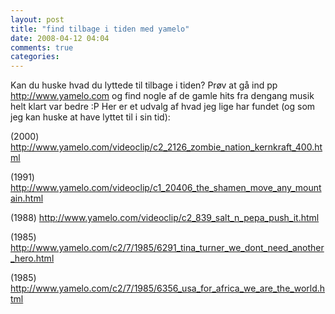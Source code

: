 ```yaml
---
layout: post
title: "find tilbage i tiden med yamelo"
date: 2008-04-12 04:04
comments: true 
categories: 
---
```

Kan du huske hvad du lyttede til tilbage i tiden? Prøv at gå ind pp http://www.yamelo.com og find nogle af de gamle hits fra dengang musik helt klart var bedre :P
Her er et udvalg af hvad jeg lige har fundet (og som jeg kan huske at have lyttet til i sin tid):

(2000)<a href="http://www.yamelo.com/videoclip/c2_2126_zombie_nation_kernkraft_400.html" title="zombie nation">  http://www.yamelo.com/videoclip/c2_2126_zombie_nation_kernkraft_400.html</a>

(1991)  <a href="http://www.yamelo.com/videoclip/c1_20406_the_shamen_move_any_mountain.html" title="move any mountain">http://www.yamelo.com/videoclip/c1_20406_the_shamen_move_any_mountain.html</a>

(1988) <a href="http://www.yamelo.com/videoclip/c2_839_salt_n_pepa_push_it.html" title="push it">http://www.yamelo.com/videoclip/c2_839_salt_n_pepa_push_it.html</a>

(1985) <a href="http://www.yamelo.com/c2/7/1985/6291_tina_turner_we_dont_need_another_hero.html" title="mad max">http://www.yamelo.com/c2/7/1985/6291_tina_turner_we_dont_need_another_hero.html</a>

(1985) <a href="http://www.yamelo.com/c2/7/1985/6356_usa_for_africa_we_are_the_world.html" title="we are the world">http://www.yamelo.com/c2/7/1985/6356_usa_for_africa_we_are_the_world.html</a>